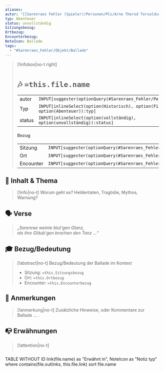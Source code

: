```yaml
---
aliases: 
autor: "[[Sarenraes Fehler (Spieler)/Personen/PCs/Arne Therod Torvaldson.md|Arne Therod Torvaldson]]"
typ: Abenteuer
status: unvollständig
Sitzungsbezug: 
Ortbezug: 
Encounterbezug: 
NoteIcon: Ballade
tags:
  - "#Sarenraes_Fehler/Objekt/Ballade"
---
```

> [!infobox|no-t right]
> #  🎶 `=this.file.name`
> |    |    |
> |--- |  --- |
> | autor| `INPUT[suggester(optionQuery(#Sarenraes_Fehler/Personen)):autor]`|
> | Typ| `INPUT[inlineSelect(option(Historisch), option(Fiktiv), option(Abenteuer)):typ]`|
> | status| `INPUT[inlineSelect(option(vollständig), option(unvollständig)):status]` |
> #### Bezug
> |    |    |
> |--- |  --- |
> | Sitzung| `INPUT[suggester(optionQuery(#Sarenraes_Fehler/Session_Journal)):Sitzungsbezug]`|
> | Ort| `INPUT[suggester(optionQuery(#Sarenraes_Fehler/Ort)):Ortbezug]`|
> | Encounter| `INPUT[suggester(optionQuery(#Sarenraes_Fehler/Encounter)):Encounterbezug]`|


## 📝 Inhalt & Thema
> [!info|no-t]
> Worum geht es? Heldentaten, Tragödie, Mythos, Warnung?

## 🗣️ Verse
> *„Sarenrae weinte blut'gen Glanz,  
> als ihre Gläub'gen brachen den Tanz …“*


## 🎓 Bezug/Bedeutung 
> [!abstract|no-t]
> Bezug/Bedeutung der Ballade im Kontext
>- Sitzung: `=this.Sitzungsbezug`
>- Ort: `=this.Ortbezug`
>- Encounter: `=this.Encounterbezug`

## 📌 Anmerkungen
> [!anmerkung|no-t]
> Zusätzliche Hinweise, oder Kommentare zur Ballade
> ... .

## 📭 Erwähnungen 
> [!attention|no-t]
> ```dataview
TABLE WITHOUT ID link(file.name) as "Erwähnt in", NoteIcon as "Notiz typ"
where contains(file.outlinks, this.file.link)
sort file.name
